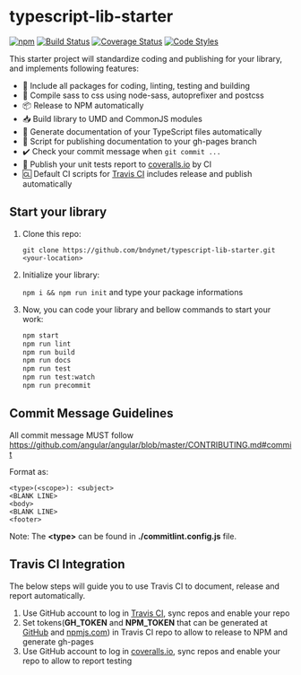 # typescript-lib-starter

[![npm](https://img.shields.io/npm/v/@bndynet/typescript-lib-starter.svg)](https://www.npmjs.com/package/@bndynet/typescript-lib-starter)
[![Build Status](https://travis-ci.com/bndynet/typescript-lib-starter.svg?branch=master)](https://travis-ci.com/bndynet/typescript-lib-starter)
[![Coverage Status](https://coveralls.io/repos/github/bndynet/typescript-lib-starter/badge.svg?branch=master)](https://coveralls.io/github/bndynet/typescript-lib-starter?branch=master)
[![Code Styles](https://img.shields.io/badge/Code_Style-Prettier-ff69b4.svg)](https://github.com/prettier/prettier)

This starter project will standardize coding and publishing for your library, and implements following features:

- :school_satchel: Include all packages for coding, linting, testing and building
- :art: Compile sass to css using node-sass, autoprefixer and postcss
- :package: Release to NPM automatically
- :inbox_tray: Build library to UMD and CommonJS modules
- :blue_book: Generate documentation of your TypeScript files automatically
- :running: Script for publishing documentation to your gh-pages branch
- :heavy_check_mark: Check your commit message when `git commit ...`
- :book: Publish your unit tests report to [coveralls.io](https://coveralls.io/) by CI
- :cl: Default CI scripts for [Travis CI](https://travis-ci.com/) includes release and publish automatically

## Start your library

1. Clone this repo:

    `git clone https://github.com/bndynet/typescript-lib-starter.git <your-location>`

1. Initialize your library:

    `npm i && npm run init` and type your package informations

1. Now, you can code your library and bellow commands to start your work:

    ```bash
    npm start
    npm run lint
    npm run build
    npm run docs
    npm run test
    npm run test:watch
    npm run precommit
    ```

## Commit Message Guidelines

All commit message MUST follow https://github.com/angular/angular/blob/master/CONTRIBUTING.md#commit

Format as:

```
<type>(<scope>): <subject>
<BLANK LINE>
<body>
<BLANK LINE>
<footer>
```

Note: The **&lt;type&gt;** can be found in **./commitlint.config.js** file.

## Travis CI Integration

The below steps will guide you to use Travis CI to document, release and report automatically.

1. Use GitHub account to log in [Travis CI](https://travis-ci.com/), sync repos and enable your repo
1. Set tokens(**GH_TOKEN** and **NPM_TOKEN** that can be generated at [GitHub](https://github.com/settings/tokens) and [npmjs.com](https://www.npmjs.com/settings/bndy/tokens)) in Travis CI repo to allow to release to NPM and generate gh-pages
1. Use GitHub account to log in [coveralls.io](https://coveralls.io/), sync repos and enable your repo to allow to report testing
